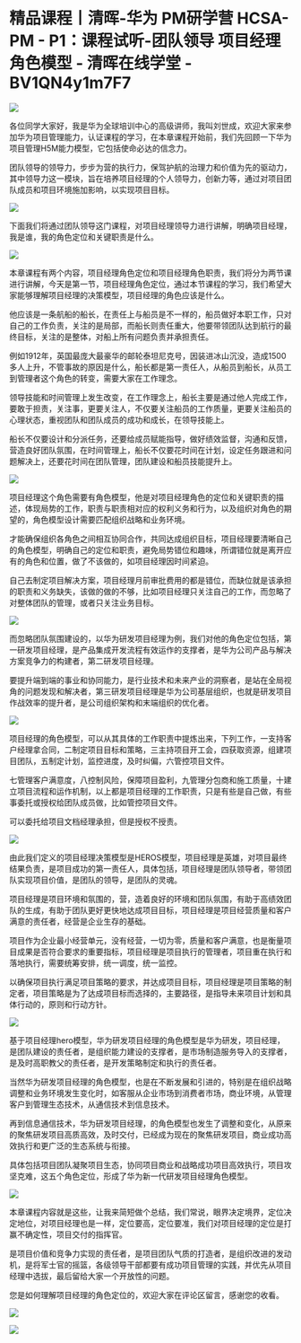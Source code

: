 # 精品课程丨清晖-华为 PM研学营 HCSA-PM - P1：课程试听-团队领导 项目经理角色模型 - 清晖在线学堂 - BV1QN4y1m7F7

![](img/43a6914628b09e2b59b29f3ef23fe493_0.png)

各位同学大家好，我是华为全球培训中心的高级讲师，我叫刘世成，欢迎大家来参加华为项目管理能力，认证课程的学习，在本章课程开始前，我们先回顾一下华为项目管理H5M能力模型，它包括使命必达的信念力。

团队领导的领导力，步步为营的执行力，保驾护航的治理力和价值为先的驱动力，其中领导力这一模块，旨在培养项目经理的个人领导力，创新力等，通过对项目团队成员和项目环境施加影响，以实现项目目标。



![](img/43a6914628b09e2b59b29f3ef23fe493_2.png)

下面我们将通过团队领导这门课程，对项目经理领导力进行讲解，明确项目经理，我是谁，我的角色定位和关键职责是什么。



![](img/43a6914628b09e2b59b29f3ef23fe493_4.png)

本章课程有两个内容，项目经理角色定位和项目经理角色职责，我们将分为两节课进行讲解，今天是第一节，项目经理角色定位，通过本节课程的学习，我们希望大家能够理解项目经理的决策模型，项目经理的角色应该是什么。

他应该是一条航船的船长，在责任上与船员是不一样的，船员做好本职工作，只对自己的工作负责，关注的是局部，而船长则责任重大，他要带领团队达到航行的最终目标，关注的是整体，对船上所有问题负责并承担责任。

例如1912年，英国最庞大最豪华的邮轮泰坦尼克号，因装进冰山沉没，造成1500多人上升，不管事故的原因是什么，船长都是第一责任人，从船员到船长，从员工到管理者这个角色的转变，需要大家在工作理念。

领导技能和时间管理上发生改变，在工作理念上，船长主要是通过他人完成工作，要敢于担责，关注事，更要关注人，不仅要关注船员的工作质量，更要关注船员的心理状态，重视团队和团队成员的成功和成长，在领导技能上。

船长不仅要设计和分派任务，还要给成员赋能指导，做好绩效监督，沟通和反馈，营造良好团队氛围，在时间管理上，船长不仅要花时间在计划，设定任务跟进和问题解决上，还要花时间在团队管理，团队建设和船员技能提升上。



![](img/43a6914628b09e2b59b29f3ef23fe493_6.png)

项目经理这个角色需要有角色模型，他是对项目经理角色的定位和关键职责的描述，体现局势的工作，职责与职责相对应的权利义务和行为，以及组织对角色的期望的，角色模型设计需要匹配组织战略和业务环境。

才能确保组织各角色之间相互协同合作，共同达成组织目标，项目经理要清晰自己的角色模型，明确自己的定位和职责，避免局势错位和趣味，所谓错位就是离开应有的角色和位置，做了不该做的，如项目经理因时间紧迫。

自己去制定项目解决方案，项目经理月前审批费用的都是错位，而缺位就是该承担的职责和义务缺失，该做的做的不够，比如项目经理只关注自己的工作，而忽略了对整体团队的管理，或者只关注业务目标。



![](img/43a6914628b09e2b59b29f3ef23fe493_8.png)

而忽略团队氛围建设的，以华为研发项目经理为例，我们对他的角色定位包括，第一研发项目经理，是产品集成开发流程有效运作的支撑者，是华为公司产品与解决方案竞争力的构建者，第二研发项目经理。

要提升端到端的事业和协同能力，是行业技术和未来产业的洞察者，是站在全局视角的问题发现和解决者，第三研发项目经理是华为公司基层组织，也就是研发项目作战效率的提升者，是公司组织架构和末端组织的优化者。



![](img/43a6914628b09e2b59b29f3ef23fe493_10.png)

项目经理的角色模型，可以从其具体的工作职责中提炼出来，下列工作，一支持客户经理拿合同，二制定项目目标和策略，三主持项目开工会，四获取资源，组建项目团队，五制定计划，监控进度，及时纠偏，六管控项目文件。

七管理客户满意度，八控制风险，保障项目盈利，九管理分包商和施工质量，十建立项目流程和运作机制，以上都是项目经理的工作职责，只是有些是自己做，有些事委托或授权给团队成员做，比如管控项目文件。

可以委托给项目文档经理承担，但是授权不授责。

![](img/43a6914628b09e2b59b29f3ef23fe493_12.png)

由此我们定义的项目经理决策模型是HEROS模型，项目经理是英雄，对项目最终结果负责，是项目成功的第一责任人，具体包括，项目经理是团队领导者，带领团队实现项目价值，是团队的领导，是团队的灵魂。

项目经理是项目环境和氛围的，营，造着良好的环境和团队氛围，有助于高绩效团队的生成，有助于团队更好更快地达成项目目标，项目经理是项目经营质量和客户满意的责任者，经营是企业生存的基础。

项目作为企业最小经营单元，没有经营，一切为零，质量和客户满意，也是衡量项目成果是否符合要求的重要指标，项目经理是项目执行的管理者，项目重在执行和落地执行，需要统筹安排，统一调度，统一监控。

以确保项目执行满足项目策略的要求，并达成项目目标，项目经理是项目策略的制定者，项目策略是为了达成项目标而选择的，主要路径，是指导未来项目计划和具体行动的，原则和行动方针。



![](img/43a6914628b09e2b59b29f3ef23fe493_14.png)

基于项目经理hero模型，华为研发项目经理的角色模型是华为研发，项目经理，是团队建设的责任者，是组织能力建设的支撑者，是市场制造服务导入的支撑者，是及时高职教父的责任者，是开发策略制定和执行的责任者。

当然华为研发项目经理的角色模型，也是在不断发展和引进的，特别是在组织战略调整和业务环境发生变化时，如客服从企业市场到消费者市场，商业环境，从管理客户到管理生态技术，从通信技术到信息技术。

再到信息通信技术，华为研发项目经理，的角色模型也发生了调整和变化，从原来的聚焦研发项目高质高效，及时交付，已经成为现在的聚焦研发项目，商业成功高效执行和更广泛的生态系统与衔接。

具体包括项目团队凝聚项目生态，协同项目商业和战略成功项目高效执行，项目攻坚克难，这五个角色定位，形成了华为新一代研发项目经理角色模型。



![](img/43a6914628b09e2b59b29f3ef23fe493_16.png)

本章课程内容就是这些，让我来简短做个总结，我们常说，眼界决定境界，定位决定地位，对项目经理也是一样，定位要高，定位要准，我们对项目经理的定位是打赢不确定性，项目交付的指挥官。

是项目价值和竞争力实现的责任者，是项目团队气质的打造者，是组织改进的发动机，是将军士官的摇篮，各级领导干部都要有成功项目管理的实践，并优先从项目经理中选拔，最后留给大家一个开放性的问题。

您是如何理解项目经理的角色定位的，欢迎大家在评论区留言，感谢您的收看。

![](img/43a6914628b09e2b59b29f3ef23fe493_18.png)

![](img/43a6914628b09e2b59b29f3ef23fe493_19.png)